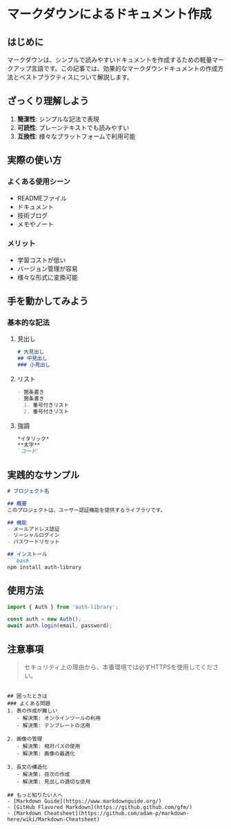 # マークダウンによるドキュメント作成

## はじめに
マークダウンは、シンプルで読みやすいドキュメントを作成するための軽量マークアップ言語です。この記事では、効果的なマークダウンドキュメントの作成方法とベストプラクティスについて解説します。

## ざっくり理解しよう
1. **簡潔性**: シンプルな記法で表現
2. **可読性**: プレーンテキストでも読みやすい
3. **互換性**: 様々なプラットフォームで利用可能

## 実際の使い方
### よくある使用シーン
- READMEファイル
- ドキュメント
- 技術ブログ
- メモやノート

### メリット
- 学習コストが低い
- バージョン管理が容易
- 様々な形式に変換可能

## 手を動かしてみよう
### 基本的な記法
1. 見出し
   ```markdown
   # 大見出し
   ## 中見出し
   ### 小見出し
   ```

2. リスト
   ```markdown
   - 箇条書き
   - 箇条書き
     1. 番号付きリスト
     2. 番号付きリスト
   ```

3. 強調
   ```markdown
   *イタリック*
   **太字**
   `コード`
   ```

## 実践的なサンプル
```markdown
# プロジェクト名

## 概要
このプロジェクトは、ユーザー認証機能を提供するライブラリです。

## 機能
- メールアドレス認証
- ソーシャルログイン
- パスワードリセット

## インストール
```bash
npm install auth-library
```

## 使用方法
```javascript
import { Auth } from 'auth-library';

const auth = new Auth();
await auth.login(email, password);
```

## 注意事項
> セキュリティ上の理由から、本番環境では必ずHTTPSを使用してください。
```

## 困ったときは
### よくある問題
1. 表の作成が難しい
   - 解決策: オンラインツールの利用
   - 解決策: テンプレートの活用

2. 画像の管理
   - 解決策: 相対パスの使用
   - 解決策: 画像の最適化

3. 長文の構造化
   - 解決策: 目次の作成
   - 解決策: 見出しの適切な使用

## もっと知りたい人へ
- [Markdown Guide](https://www.markdownguide.org/)
- [GitHub Flavored Markdown](https://github.github.com/gfm/)
- [Markdown Cheatsheet](https://github.com/adam-p/markdown-here/wiki/Markdown-Cheatsheet)
